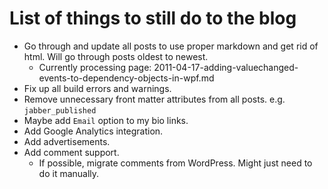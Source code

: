 # List of things to still do to the blog

- Go through and update all posts to use proper markdown and get rid of html. Will go through posts oldest to newest.
  - Currently processing page: 2011-04-17-adding-valuechanged-events-to-dependency-objects-in-wpf.md
- Fix up all build errors and warnings.
- Remove unnecessary front matter attributes from all posts. e.g. `jabber_published`
- Maybe add `Email` option to my bio links.
- Add Google Analytics integration.
- Add advertisements.
- Add comment support.
  - If possible, migrate comments from WordPress. Might just need to do it manually.
